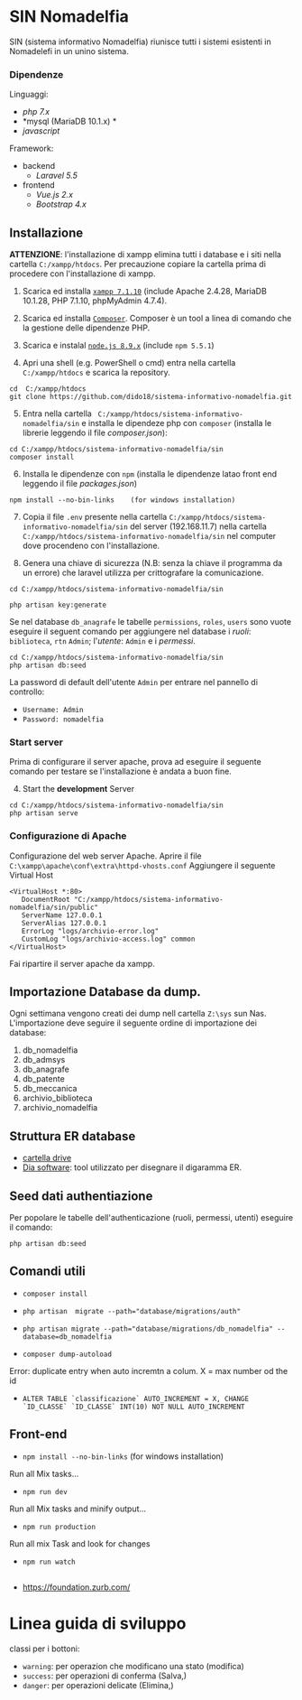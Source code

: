 # SIN Nomadelfia
SIN (sistema informativo Nomadelfia) riunisce tutti i sistemi esistenti in Nomadelefi in un unino sistema.


### Dipendenze

Linguaggi:
   - *php 7.x*
   - *mysql (MariaDB 10.1.x) *
   - *javascript*
   
Framework:
  - backend
      - *Laravel 5.5*
  - frontend
      - *Vue.js 2.x*
      - *Bootstrap  4.x*

## Installazione
**ATTENZIONE**: l'installazione di xampp elimina tutti i database e i siti nella cartella `C:/xampp/htdocs`. Per precauzione copiare la cartella prima di procedere con l'installazione di xampp.

1. Scarica ed installa [`xampp 7.1.10`](https://www.apachefriends.org/it/index.html) (include Apache 2.4.28, MariaDB 10.1.28, PHP 7.1.10, phpMyAdmin 4.7.4).

2. Scarica ed installa [`Composer`](https://getcomposer.org/download/). Composer è un tool a linea di comando che la gestione delle dipendenze PHP.

3. Scarica e instalal [`node.js 8.9.x`](https://nodejs.org/it/download/) (include `npm 5.5.1`)

4. Apri una shell (e.g. PowerShell o cmd) entra nella cartella `C:/xampp/htdocs`  e scarica la repository.
```
cd  C:/xampp/htdocs
git clone https://github.com/dido18/sistema-informativo-nomadelfia.git
```

5. Entra nella cartella ` C:/xampp/htdocs/sistema-informativo-nomadelfia/sin` e installa le dipendeze php con `composer` (installa le librerie leggendo il file _composer.json_):
```
cd C:/xampp/htdocs/sistema-informativo-nomadelfia/sin
composer install
```

6. Installa le dipendenze con `npm` (installa le dipendenze latao front end leggendo il file _packages.json_)
```
npm install --no-bin-links    (for windows installation)
```

7. Copia il file `.env` presente nella cartella `C:/xampp/htdocs/sistema-informativo-nomadelfia/sin`  del server (192.168.11.7) nella cartella `C:/xampp/htdocs/sistema-informativo-nomadelfia/sin` nel computer dove procendeno con l'installazione.

8. Genera una chiave di sicurezza (N.B: senza la chiave il programma da un errore) che laravel utilizza per crittografare la comunicazione.

```
cd C:/xampp/htdocs/sistema-informativo-nomadelfia/sin

php artisan key:generate
```

Se nel database `db_anagrafe` le tabelle `permissions`,  `roles`, `users` sono vuote eseguire il seguent comando per aggiungere nel database i *ruoli*: `biblioteca`, `rtn` `Admin`;  l'*utente*: `Admin` e i *permessi*.

```
cd C:/xampp/htdocs/sistema-informativo-nomadelfia/sin
php artisan db:seed
```
La password di default dell'utente `Admin` per entrare nel pannello di controllo:
 - `Username: Admin`
 - `Password: nomadelfia`

### Start server
Prima di configurare il server apache, prova ad eseguire il seguente comando per testare se l'installazione è andata a buon fine.

4. Start the **development** Server
```
cd C:/xampp/htdocs/sistema-informativo-nomadelfia/sin
php artisan serve
```

### Configurazione di Apache
Configurazione del web server Apache.
Aprire il file  `C:\xampp\apache\conf\extra\httpd-vhosts.conf`
Aggiungere il seguente Virtual Host
```
<VirtualHost *:80>
   DocumentRoot "C:/xampp/htdocs/sistema-informativo-nomadelfia/sin/public"
   ServerName 127.0.0.1
   ServerAlias 127.0.0.1
   ErrorLog "logs/archivio-error.log"
   CustomLog "logs/archivio-access.log" common
</VirtualHost>
```

Fai ripartire il server  apache da xampp.
## Importazione Database da dump.

Ogni settimana vengono creati dei dump nell cartella `Z:\sys` sun Nas.
L'importazione deve seguire il seguente ordine di importazione dei database:
1. db_nomadelfia
2.	db_admsys
3.	db_anagrafe
4.	db_patente
5.	db_meccanica
6.	archivio_biblioteca
7.	archivio_nomadelfia

## Struttura ER database

- [cartella drive](https://drive.google.com/open?id=190iYionZjETbbRi_J6G6534Bkx3apkpx)
- [Dia software](http://dia-installer.de/index.html.en): tool utilizzato per disegnare il digaramma ER.

<!-- <p align="center">
<img src="./docs/diagram/Archivio_diagrammaER.png" width="600">
</p> -->

## Seed dati authentiazione
Per popolare le tabelle dell'authenticazione (ruoli, permessi, utenti) eseguire il comando:
```
php artisan db:seed
```

## Comandi utili

- `composer install`

- `php artisan  migrate --path="database/migrations/auth"`
- `php artisan migrate --path="database/migrations/db_nomadelfia" --database=db_nomadelfia`

- `composer dump-autoload`

Error: duplicate entry when auto incremtn a colum. X = max number od the id
- ```ALTER TABLE `classificazione` AUTO_INCREMENT = X, CHANGE `ID_CLASSE` `ID_CLASSE` INT(10) NOT NULL AUTO_INCREMENT```

## Front-end

- `npm install --no-bin-links`    (for windows installation)

Run all Mix tasks...
- `npm run dev`

 Run all Mix tasks and minify output...
- `npm run production`

Run all mix Task and look for changes
- `npm run watch`

##
- https://foundation.zurb.com/ 


# Linea guida di sviluppo

classi per i bottoni:
 - `warning`: per operazion che modificano una stato (modifica)
 - `success`: per operazioni di conferma (Salva,)
 - `danger`: per operazioni  delicate (Elimina,)
